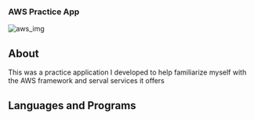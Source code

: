 ### AWS Practice App

![aws_img](https://user-images.githubusercontent.com/70980600/113953559-f2596700-97cc-11eb-8d6f-7eab1769816b.png)

## About

This was a practice application I developed to help familiarize myself with the AWS framework and serval services it offers

## Languages and Programs

